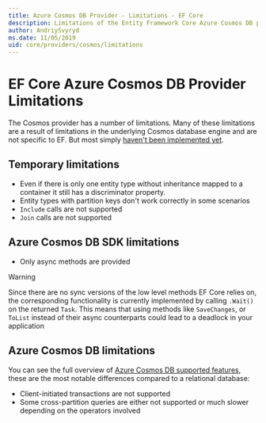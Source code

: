 ```yaml
---
title: Azure Cosmos DB Provider - Limitations - EF Core
description: Limitations of the Entity Framework Core Azure Cosmos DB provider as compared to other providers
author: AndriySvyryd
ms.date: 11/05/2019
uid: core/providers/cosmos/limitations
---
```

# EF Core Azure Cosmos DB Provider Limitations

The Cosmos provider has a number of limitations. Many of these limitations are a result of limitations in the underlying Cosmos database engine and are not specific to EF. But most simply [haven't been implemented yet](https://github.com/aspnet/EntityFrameworkCore/issues?page=1&q=is%3Aissue+is%3Aopen+Cosmos+in%3Atitle+label%3Atype-enhancement+sort%3Areactions-%2B1-desc).

## Temporary limitations

- Even if there is only one entity type without inheritance mapped to a container it still has a discriminator property.
- Entity types with partition keys don't work correctly in some scenarios
- `Include` calls are not supported
- `Join` calls are not supported

## Azure Cosmos DB SDK limitations

- Only async methods are provided

> [!WARNING]
> Since there are no sync versions of the low level methods EF Core relies on, the corresponding functionality is currently implemented by calling `.Wait()` on the returned `Task`. This means that using methods like `SaveChanges`, or `ToList` instead of their async counterparts could lead to a deadlock in your application

## Azure Cosmos DB limitations

You can see the full overview of [Azure Cosmos DB supported features](/azure/cosmos-db/modeling-data), these are the most notable differences compared to a relational database:

- Client-initiated transactions are not supported
- Some cross-partition queries are either not supported or much slower depending on the operators involved
